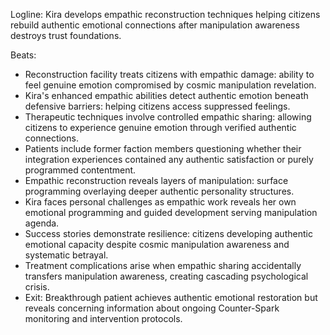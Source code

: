 ﻿---
series: 3
novella: 2
file: S3N2_CH02
type: chapter
pov: Kira
setting: Empathic reconstruction facility - emotional authenticity
word_target_min: 1201
word_target_max: 2299
status: outline
---
Logline: Kira develops empathic reconstruction techniques helping citizens rebuild authentic emotional connections after manipulation awareness destroys trust foundations.

Beats:
- Reconstruction facility treats citizens with empathic damage: ability to feel genuine emotion compromised by cosmic manipulation revelation.
- Kira's enhanced empathic abilities detect authentic emotion beneath defensive barriers: helping citizens access suppressed feelings.
- Therapeutic techniques involve controlled empathic sharing: allowing citizens to experience genuine emotion through verified authentic connections.
- Patients include former faction members questioning whether their integration experiences contained any authentic satisfaction or purely programmed contentment.
- Empathic reconstruction reveals layers of manipulation: surface programming overlaying deeper authentic personality structures.
- Kira faces personal challenges as empathic work reveals her own emotional programming and guided development serving manipulation agenda.
- Success stories demonstrate resilience: citizens developing authentic emotional capacity despite cosmic manipulation awareness and systematic betrayal.
- Treatment complications arise when empathic sharing accidentally transfers manipulation awareness, creating cascading psychological crisis.
- Exit: Breakthrough patient achieves authentic emotional restoration but reveals concerning information about ongoing Counter-Spark monitoring and intervention protocols.
